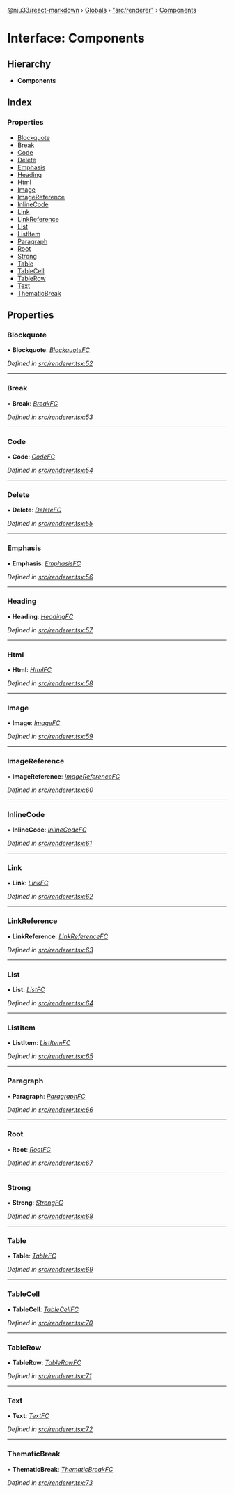 [@nju33/react-markdown](../README.md) › [Globals](../globals.md) › ["src/renderer"](../modules/_src_renderer_.md) › [Components](_src_renderer_.components.md)

# Interface: Components

## Hierarchy

* **Components**

## Index

### Properties

* [Blockquote](_src_renderer_.components.md#blockquote)
* [Break](_src_renderer_.components.md#break)
* [Code](_src_renderer_.components.md#code)
* [Delete](_src_renderer_.components.md#delete)
* [Emphasis](_src_renderer_.components.md#emphasis)
* [Heading](_src_renderer_.components.md#heading)
* [Html](_src_renderer_.components.md#html)
* [Image](_src_renderer_.components.md#image)
* [ImageReference](_src_renderer_.components.md#imagereference)
* [InlineCode](_src_renderer_.components.md#inlinecode)
* [Link](_src_renderer_.components.md#link)
* [LinkReference](_src_renderer_.components.md#linkreference)
* [List](_src_renderer_.components.md#list)
* [ListItem](_src_renderer_.components.md#listitem)
* [Paragraph](_src_renderer_.components.md#paragraph)
* [Root](_src_renderer_.components.md#root)
* [Strong](_src_renderer_.components.md#strong)
* [Table](_src_renderer_.components.md#table)
* [TableCell](_src_renderer_.components.md#tablecell)
* [TableRow](_src_renderer_.components.md#tablerow)
* [Text](_src_renderer_.components.md#text)
* [ThematicBreak](_src_renderer_.components.md#thematicbreak)

## Properties

###  Blockquote

• **Blockquote**: *[BlockquoteFC](../modules/_src_renderer_components_blockquote_.md#blockquotefc)*

*Defined in [src/renderer.tsx:52](https://github.com/nju33/react-markdown/blob/7fe748e/src/renderer.tsx#L52)*

___

###  Break

• **Break**: *[BreakFC](../modules/_src_renderer_components_break_.md#breakfc)*

*Defined in [src/renderer.tsx:53](https://github.com/nju33/react-markdown/blob/7fe748e/src/renderer.tsx#L53)*

___

###  Code

• **Code**: *[CodeFC](../modules/_src_renderer_components_code_.md#codefc)*

*Defined in [src/renderer.tsx:54](https://github.com/nju33/react-markdown/blob/7fe748e/src/renderer.tsx#L54)*

___

###  Delete

• **Delete**: *[DeleteFC](../modules/_src_renderer_components_delete_.md#deletefc)*

*Defined in [src/renderer.tsx:55](https://github.com/nju33/react-markdown/blob/7fe748e/src/renderer.tsx#L55)*

___

###  Emphasis

• **Emphasis**: *[EmphasisFC](../modules/_src_renderer_components_emphasis_.md#emphasisfc)*

*Defined in [src/renderer.tsx:56](https://github.com/nju33/react-markdown/blob/7fe748e/src/renderer.tsx#L56)*

___

###  Heading

• **Heading**: *[HeadingFC](../modules/_src_renderer_components_heading_.md#headingfc)*

*Defined in [src/renderer.tsx:57](https://github.com/nju33/react-markdown/blob/7fe748e/src/renderer.tsx#L57)*

___

###  Html

• **Html**: *[HtmlFC](../modules/_src_renderer_components_html_.md#htmlfc)*

*Defined in [src/renderer.tsx:58](https://github.com/nju33/react-markdown/blob/7fe748e/src/renderer.tsx#L58)*

___

###  Image

• **Image**: *[ImageFC](../modules/_src_renderer_components_image_.md#imagefc)*

*Defined in [src/renderer.tsx:59](https://github.com/nju33/react-markdown/blob/7fe748e/src/renderer.tsx#L59)*

___

###  ImageReference

• **ImageReference**: *[ImageReferenceFC](../modules/_src_renderer_components_image_reference_.md#imagereferencefc)*

*Defined in [src/renderer.tsx:60](https://github.com/nju33/react-markdown/blob/7fe748e/src/renderer.tsx#L60)*

___

###  InlineCode

• **InlineCode**: *[InlineCodeFC](../modules/_src_renderer_components_inline_code_.md#inlinecodefc)*

*Defined in [src/renderer.tsx:61](https://github.com/nju33/react-markdown/blob/7fe748e/src/renderer.tsx#L61)*

___

###  Link

• **Link**: *[LinkFC](../modules/_src_renderer_components_link_.md#linkfc)*

*Defined in [src/renderer.tsx:62](https://github.com/nju33/react-markdown/blob/7fe748e/src/renderer.tsx#L62)*

___

###  LinkReference

• **LinkReference**: *[LinkReferenceFC](../modules/_src_renderer_components_link_reference_.md#linkreferencefc)*

*Defined in [src/renderer.tsx:63](https://github.com/nju33/react-markdown/blob/7fe748e/src/renderer.tsx#L63)*

___

###  List

• **List**: *[ListFC](../modules/_src_renderer_components_list_.md#listfc)*

*Defined in [src/renderer.tsx:64](https://github.com/nju33/react-markdown/blob/7fe748e/src/renderer.tsx#L64)*

___

###  ListItem

• **ListItem**: *[ListItemFC](../modules/_src_renderer_components_list_item_.md#listitemfc)*

*Defined in [src/renderer.tsx:65](https://github.com/nju33/react-markdown/blob/7fe748e/src/renderer.tsx#L65)*

___

###  Paragraph

• **Paragraph**: *[ParagraphFC](../modules/_src_renderer_components_paragraph_.md#paragraphfc)*

*Defined in [src/renderer.tsx:66](https://github.com/nju33/react-markdown/blob/7fe748e/src/renderer.tsx#L66)*

___

###  Root

• **Root**: *[RootFC](../modules/_src_renderer_components_root_.md#rootfc)*

*Defined in [src/renderer.tsx:67](https://github.com/nju33/react-markdown/blob/7fe748e/src/renderer.tsx#L67)*

___

###  Strong

• **Strong**: *[StrongFC](../modules/_src_renderer_components_strong_.md#strongfc)*

*Defined in [src/renderer.tsx:68](https://github.com/nju33/react-markdown/blob/7fe748e/src/renderer.tsx#L68)*

___

###  Table

• **Table**: *[TableFC](../modules/_src_renderer_components_table_.md#tablefc)*

*Defined in [src/renderer.tsx:69](https://github.com/nju33/react-markdown/blob/7fe748e/src/renderer.tsx#L69)*

___

###  TableCell

• **TableCell**: *[TableCellFC](../modules/_src_renderer_components_table_cell_.md#tablecellfc)*

*Defined in [src/renderer.tsx:70](https://github.com/nju33/react-markdown/blob/7fe748e/src/renderer.tsx#L70)*

___

###  TableRow

• **TableRow**: *[TableRowFC](../modules/_src_renderer_components_table_row_.md#tablerowfc)*

*Defined in [src/renderer.tsx:71](https://github.com/nju33/react-markdown/blob/7fe748e/src/renderer.tsx#L71)*

___

###  Text

• **Text**: *[TextFC](../modules/_src_renderer_components_text_.md#textfc)*

*Defined in [src/renderer.tsx:72](https://github.com/nju33/react-markdown/blob/7fe748e/src/renderer.tsx#L72)*

___

###  ThematicBreak

• **ThematicBreak**: *[ThematicBreakFC](../modules/_src_renderer_components_thematic_break_.md#thematicbreakfc)*

*Defined in [src/renderer.tsx:73](https://github.com/nju33/react-markdown/blob/7fe748e/src/renderer.tsx#L73)*
